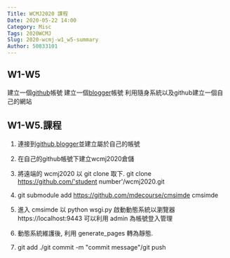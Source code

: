 ```yaml
---
Title: WCMJ2020 課程
Date: 2020-05-22 14:00
Category: Misc
Tags: 2020WCMJ
Slug: 2020-wcmj-w1_w5-summary
Author: 50833101
---
```


W1-W5
----

建立一個[github]帳號
建立一個[blogger]帳號
利用隨身系統以及github建立一個自己的網站

[github]:https://github.com/
[blogger]:https://www.blogger.com/
<!-- PELICAN_END_SUMMARY -->

W1-W5.課程
----

1.  連接到[github],[blogger]並建立屬於自己的帳號

2.  在自己的github帳號下建立wcmj2020倉儲

3.  將遠端的 wcmj2020 以 git clone 取下. git clone https://github.com/'student number'/wcmj2020.git

4.  git submodule add https://github.com/mdecourse/cmsimde cmsimde

5.  進入 cmsimde 以 python wsgi.py 啟動動態系統以瀏覽器 https://localhost:9443 可以利用 admin 為帳號登入管理

6.  動態系統維護後, 利用 generate_pages 轉為靜態.

7.  git add ./git commit -m "commit message"/git push
